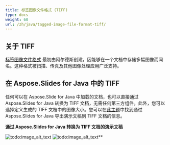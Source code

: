 ```yaml
---
title: 标签图像文件格式 (TIFF)
type: docs
weight: 60
url: /zh/java/tagged-image-file-format-tiff/
---
```


## **关于 TIFF**

[标签图像文件格式](https://en.wikipedia.org/wiki/TIFF) 最初由阿尔德斯创建，因能够在一个文档中存储多幅图像而闻名。这种格式被扫描、传真及其他图像处理应用广泛支持。

## **在 Aspose.Slides for Java 中的 TIFF**

任何可以在 Aspose.Slide for Java 中加载的文档，也可以直接通过 Aspose.Slides for Java 转换为 TIFF 文档，无需任何第三方组件。此外，您可以选择定义生成的 TIFF 文档中的图像大小。您可以在[此主题](/slides/zh/java/converting-a-presentation/)中找到通过 Aspose.Slides for Java 导出演示文稿到 TIFF 文档的信息。

**通过 Aspose.Slides for Java 转换为 TIFF 文档的演示文稿**

![todo:image_alt_text](tagged-image-file-format-tiff_1.png) ![todo:image_alt_text](tagged-image-file-format-tiff_2.png)**